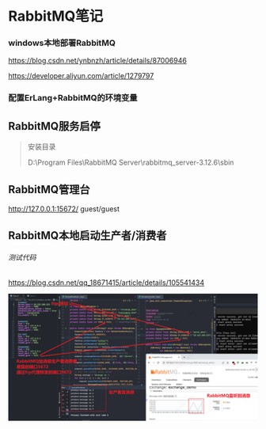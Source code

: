 # RabbitMQ笔记

### windows本地部署RabbitMQ

https://blog.csdn.net/ynbnzh/article/details/87006946

https://developer.aliyun.com/article/1279797

### 配置ErLang+RabbitMQ的环境变量



## RabbitMQ服务启停

> 安装目录
>
> D:\Program Files\RabbitMQ Server\rabbitmq_server-3.12.6\sbin

## RabbitMQ管理台

 http://127.0.0.1:15672/  guest/guest

## RabbitMQ本地启动生产者/消费者

###### 测试代码

https://blog.csdn.net/qq_18671415/article/details/105541434

![](img/Snipaste_2023-10-08_11-25-35.jpg)

